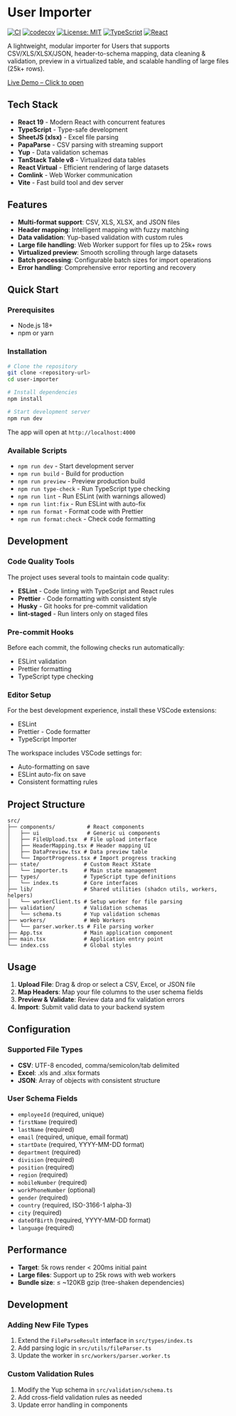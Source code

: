 # User Importer

[![CI](https://github.com/griebenowschalk/my-todo-app/actions/workflows/ci.yml/badge.svg)](https://github.com/griebenowschalk/my-todo-app/actions/workflows/ci.yml)
[![codecov](https://codecov.io/gh/griebenowschalk/user-importer/badge.svg)](https://codecov.io/gh/griebenowschalk/user-importer)
[![License: MIT](https://img.shields.io/badge/License-MIT-yellow.svg)](https://opensource.org/licenses/MIT)
[![TypeScript](https://img.shields.io/badge/TypeScript-007ACC?logo=typescript&logoColor=white)](https://www.typescriptlang.org/)
[![React](https://img.shields.io/badge/React-20232A?logo=react&logoColor=61DAFB)](https://react.dev/)

A lightweight, modular importer for Users that supports CSV/XLS/XLSX/JSON, header-to-schema mapping, data cleaning & validation, preview in a virtualized table, and scalable handling of large files (25k+ rows).

[Live Demo – Click to open](https://user-importer.netlify.app/)

## Tech Stack

- **React 19** - Modern React with concurrent features
- **TypeScript** - Type-safe development
- **SheetJS (xlsx)** - Excel file parsing
- **PapaParse** - CSV parsing with streaming support
- **Yup** - Data validation schemas
- **TanStack Table v8** - Virtualized data tables
- **React Virtual** - Efficient rendering of large datasets
- **Comlink** - Web Worker communication
- **Vite** - Fast build tool and dev server

## Features

- **Multi-format support**: CSV, XLS, XLSX, and JSON files
- **Header mapping**: Intelligent mapping with fuzzy matching
- **Data validation**: Yup-based validation with custom rules
- **Large file handling**: Web Worker support for files up to 25k+ rows
- **Virtualized preview**: Smooth scrolling through large datasets
- **Batch processing**: Configurable batch sizes for import operations
- **Error handling**: Comprehensive error reporting and recovery

## Quick Start

### Prerequisites

- Node.js 18+
- npm or yarn

### Installation

```bash
# Clone the repository
git clone <repository-url>
cd user-importer

# Install dependencies
npm install

# Start development server
npm run dev
```

The app will open at `http://localhost:4000`

### Available Scripts

- `npm run dev` - Start development server
- `npm run build` - Build for production
- `npm run preview` - Preview production build
- `npm run type-check` - Run TypeScript type checking
- `npm run lint` - Run ESLint (with warnings allowed)
- `npm run lint:fix` - Run ESLint with auto-fix
- `npm run format` - Format code with Prettier
- `npm run format:check` - Check code formatting

## Development

### Code Quality Tools

The project uses several tools to maintain code quality:

- **ESLint** - Code linting with TypeScript and React rules
- **Prettier** - Code formatting with consistent style
- **Husky** - Git hooks for pre-commit validation
- **lint-staged** - Run linters only on staged files

### Pre-commit Hooks

Before each commit, the following checks run automatically:

- ESLint validation
- Prettier formatting
- TypeScript type checking

### Editor Setup

For the best development experience, install these VSCode extensions:

- ESLint
- Prettier - Code formatter
- TypeScript Importer

The workspace includes VSCode settings for:

- Auto-formatting on save
- ESLint auto-fix on save
- Consistent formatting rules

## Project Structure

```
src/
├── components/          # React components
│   ├── ui               # Generic ui components
│   ├── FileUpload.tsx  # File upload interface
│   ├── HeaderMapping.tsx # Header mapping UI
│   ├── DataPreview.tsx # Data preview table
│   └── ImportProgress.tsx # Import progress tracking
├── state/              # Custom React XState
│   └── importer.ts     # Main state management
├── types/              # TypeScript type definitions
│   └── index.ts        # Core interfaces
├── lib/                # Shared utilities (shadcn utils, workers, helpers)
│   └── workerClient.ts # Setup worker for file parsing
├── validation/         # Validation schemas
│   └── schema.ts       # Yup validation schemas
├── workers/            # Web Workers
│   └── parser.worker.ts # File parsing worker
├── App.tsx             # Main application component
├── main.tsx            # Application entry point
└── index.css           # Global styles
```

## Usage

1. **Upload File**: Drag & drop or select a CSV, Excel, or JSON file
2. **Map Headers**: Map your file columns to the user schema fields
3. **Preview & Validate**: Review data and fix validation errors
4. **Import**: Submit valid data to your backend system

## Configuration

### Supported File Types

- **CSV**: UTF-8 encoded, comma/semicolon/tab delimited
- **Excel**: .xls and .xlsx formats
- **JSON**: Array of objects with consistent structure

### User Schema Fields

- `employeeId` (required, unique)
- `firstName` (required)
- `lastName` (required)
- `email` (required, unique, email format)
- `startDate` (required, YYYY-MM-DD format)
- `department` (required)
- `division` (required)
- `position` (required)
- `region` (required)
- `mobileNumber` (required)
- `workPhoneNumber` (optional)
- `gender` (required)
- `country` (required, ISO-3166-1 alpha-3)
- `city` (required)
- `dateOfBirth` (required, YYYY-MM-DD format)
- `language` (required)

## Performance

- **Target**: 5k rows render < 200ms initial paint
- **Large files**: Support up to 25k rows with web workers
- **Bundle size**: ≤ ~120KB gzip (tree-shaken dependencies)

## Development

### Adding New File Types

1. Extend the `FileParseResult` interface in `src/types/index.ts`
2. Add parsing logic in `src/utils/fileParser.ts`
3. Update the worker in `src/workers/parser.worker.ts`

### Custom Validation Rules

1. Modify the Yup schema in `src/validation/schema.ts`
2. Add cross-field validation rules as needed
3. Update error handling in components
